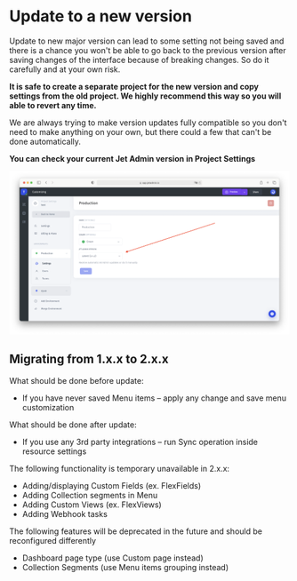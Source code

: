 # Update to a new version

Update to new major version can lead to some setting not being saved and there is a chance you won't be able to go back to the previous version after saving changes of the interface because of breaking changes. So do it carefully and at your own risk.&#x20;

**It is safe to create a separate project for the new version and copy settings from the old project. We highly recommend this way so you will able to revert any time.**

We are always trying to make version updates fully compatible so you don't need to make anything on your own, but there could a few that can't be done automatically.&#x20;

**You can check your current Jet Admin version in Project Settings**

![](<../../.gitbook/assets/image (857).png>)

## Migrating from 1.x.x to 2.x.x

What should be done before update:

* If you have never saved Menu items – apply any change and save menu customization

What should be done after update:

* If you use any 3rd party integrations – run Sync operation inside resource settings

The following functionality is temporary unavailable in 2.x.x:

* Adding/displaying Custom Fields (ex. FlexFields)
* Adding Collection segments in Menu
* Adding Custom Views (ex. FlexViews)
* Adding Webhook tasks

The following features will be deprecated in the future and should be reconfigured differently

* Dashboard page type (use Custom page instead)
* Collection Segments (use Menu items grouping instead)
